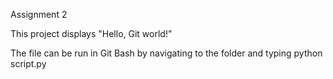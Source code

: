 Assignment 2

This project displays "Hello, Git world!"

The file can be run in Git Bash by navigating to the folder and typing python script.py
